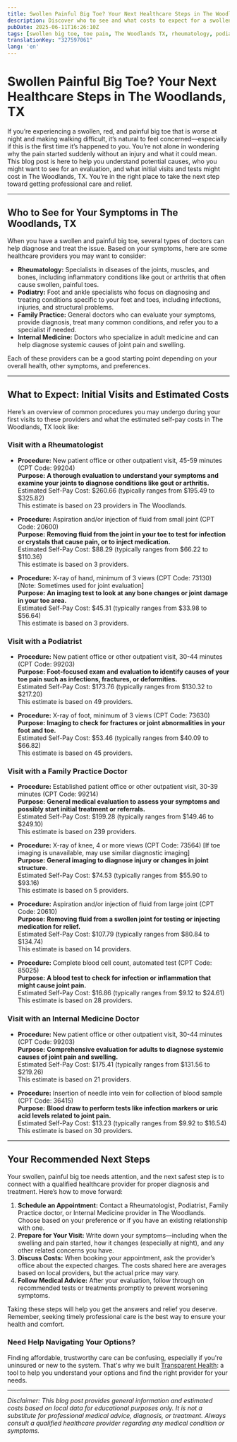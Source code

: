 ```yaml
---
title: Swollen Painful Big Toe? Your Next Healthcare Steps in The Woodlands, TX  
description: Discover who to see and what costs to expect for a swollen, painful big toe in The Woodlands, TX, with clear next steps to get the care you need.  
pubDate: 2025-06-11T16:26:10Z
tags: [swollen big toe, toe pain, The Woodlands TX, rheumatology, podiatry, family practice, internal medicine, healthcare costs]
translationKey: "327597061"
lang: 'en'
---
```


# Swollen Painful Big Toe? Your Next Healthcare Steps in The Woodlands, TX

If you’re experiencing a swollen, red, and painful big toe that is worse at night and making walking difficult, it’s natural to feel concerned—especially if this is the first time it’s happened to you. You’re not alone in wondering why the pain started suddenly without an injury and what it could mean. This blog post is here to help you understand potential causes, who you might want to see for an evaluation, and what initial visits and tests might cost in The Woodlands, TX. You’re in the right place to take the next step toward getting professional care and relief.

---

## Who to See for Your Symptoms in The Woodlands, TX

When you have a swollen and painful big toe, several types of doctors can help diagnose and treat the issue. Based on your symptoms, here are some healthcare providers you may want to consider:

- **Rheumatology:** Specialists in diseases of the joints, muscles, and bones, including inflammatory conditions like gout or arthritis that often cause swollen, painful toes.
- **Podiatry:** Foot and ankle specialists who focus on diagnosing and treating conditions specific to your feet and toes, including infections, injuries, and structural problems.
- **Family Practice:** General doctors who can evaluate your symptoms, provide diagnosis, treat many common conditions, and refer you to a specialist if needed.
- **Internal Medicine:** Doctors who specialize in adult medicine and can help diagnose systemic causes of joint pain and swelling.

Each of these providers can be a good starting point depending on your overall health, other symptoms, and preferences.

---

## What to Expect: Initial Visits and Estimated Costs

Here’s an overview of common procedures you may undergo during your first visits to these providers and what the estimated self-pay costs in The Woodlands, TX look like:

### Visit with a Rheumatologist

- **Procedure:** New patient office or other outpatient visit, 45-59 minutes (CPT Code: 99204)  
  **Purpose:** **A thorough evaluation to understand your symptoms and examine your joints to diagnose conditions like gout or arthritis.**  
  Estimated Self-Pay Cost: $260.66 (typically ranges from $195.49 to $325.82)  
  This estimate is based on 23 providers in The Woodlands.

- **Procedure:** Aspiration and/or injection of fluid from small joint (CPT Code: 20600)  
  **Purpose:** **Removing fluid from the joint in your toe to test for infection or crystals that cause pain, or to inject medication.**  
  Estimated Self-Pay Cost: $88.29 (typically ranges from $66.22 to $110.36)  
  This estimate is based on 3 providers.

- **Procedure:** X-ray of hand, minimum of 3 views (CPT Code: 73130) [Note: Sometimes used for joint evaluation]  
  **Purpose:** **An imaging test to look at any bone changes or joint damage in your toe area.**  
  Estimated Self-Pay Cost: $45.31 (typically ranges from $33.98 to $56.64)  
  This estimate is based on 3 providers.

### Visit with a Podiatrist

- **Procedure:** New patient office or other outpatient visit, 30-44 minutes (CPT Code: 99203)  
  **Purpose:** **Foot-focused exam and evaluation to identify causes of your toe pain such as infections, fractures, or deformities.**  
  Estimated Self-Pay Cost: $173.76 (typically ranges from $130.32 to $217.20)  
  This estimate is based on 49 providers.

- **Procedure:** X-ray of foot, minimum of 3 views (CPT Code: 73630)  
  **Purpose:** **Imaging to check for fractures or joint abnormalities in your foot and toe.**  
  Estimated Self-Pay Cost: $53.46 (typically ranges from $40.09 to $66.82)  
  This estimate is based on 45 providers.

### Visit with a Family Practice Doctor

- **Procedure:** Established patient office or other outpatient visit, 30-39 minutes (CPT Code: 99214)   
  **Purpose:** **General medical evaluation to assess your symptoms and possibly start initial treatment or referrals.**  
  Estimated Self-Pay Cost: $199.28 (typically ranges from $149.46 to $249.10)  
  This estimate is based on 239 providers.

- **Procedure:** X-ray of knee, 4 or more views (CPT Code: 73564) [If toe imaging is unavailable, may use similar diagnostic imaging]  
  **Purpose:** **General imaging to diagnose injury or changes in joint structure.**  
  Estimated Self-Pay Cost: $74.53 (typically ranges from $55.90 to $93.16)  
  This estimate is based on 5 providers.

- **Procedure:** Aspiration and/or injection of fluid from large joint (CPT Code: 20610)  
  **Purpose:** **Removing fluid from a swollen joint for testing or injecting medication for relief.**  
  Estimated Self-Pay Cost: $107.79 (typically ranges from $80.84 to $134.74)  
  This estimate is based on 14 providers.

- **Procedure:** Complete blood cell count, automated test (CPT Code: 85025)  
  **Purpose:** **A blood test to check for infection or inflammation that might cause joint pain.**  
  Estimated Self-Pay Cost: $16.86 (typically ranges from $9.12 to $24.61)  
  This estimate is based on 28 providers.

### Visit with an Internal Medicine Doctor

- **Procedure:** New patient office or other outpatient visit, 30-44 minutes (CPT Code: 99203)  
  **Purpose:** **Comprehensive evaluation for adults to diagnose systemic causes of joint pain and swelling.**  
  Estimated Self-Pay Cost: $175.41 (typically ranges from $131.56 to $219.26)  
  This estimate is based on 21 providers.

- **Procedure:** Insertion of needle into vein for collection of blood sample (CPT Code: 36415)  
  **Purpose:** **Blood draw to perform tests like infection markers or uric acid levels related to joint pain.**  
  Estimated Self-Pay Cost: $13.23 (typically ranges from $9.92 to $16.54)  
  This estimate is based on 30 providers.

---

## Your Recommended Next Steps

Your swollen, painful big toe needs attention, and the next safest step is to connect with a qualified healthcare provider for proper diagnosis and treatment. Here’s how to move forward:

1. **Schedule an Appointment:** Contact a Rheumatologist, Podiatrist, Family Practice doctor, or Internal Medicine provider in The Woodlands. Choose based on your preference or if you have an existing relationship with one.
2. **Prepare for Your Visit:** Write down your symptoms—including when the swelling and pain started, how it changes (especially at night), and any other related concerns you have.
3. **Discuss Costs:** When booking your appointment, ask the provider’s office about the expected charges. The costs shared here are averages based on local providers, but the actual price may vary.
4. **Follow Medical Advice:** After your evaluation, follow through on recommended tests or treatments promptly to prevent worsening symptoms.

Taking these steps will help you get the answers and relief you deserve. Remember, seeking timely professional care is the best way to ensure your health and comfort.

### Need Help Navigating Your Options?

Finding affordable, trustworthy care can be confusing, especially if you're uninsured or new to the system. That's why we built [Transparent Health](https://transparenthealth.ai): a tool to help you understand your options and find the right provider for your needs.

---

*Disclaimer: This blog post provides general information and estimated costs based on local data for educational purposes only. It is not a substitute for professional medical advice, diagnosis, or treatment. Always consult a qualified healthcare provider regarding any medical condition or symptoms.*